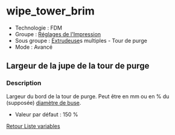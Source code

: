 # wipe_tower_brim

* Technologie : FDM
* Groupe : [Réglages de l'Impression](../print_settings/print_settings.md)
* Sous groupe : [Extrudeuse](../printer_settings/printer_settings.md#extrudeuse)s multiples - Tour de purge
* Mode : Avancé

## Largeur de la jupe de la tour de purge  

### Description

Largeur du bord de la tour de purge.
Peut être en mm ou en % du (supposée) [diamètre de buse](nozzle_diameter.md).

* Valeur par défaut : 150 %

[Retour Liste variables](variable_list.md)